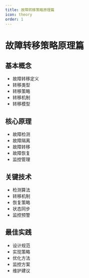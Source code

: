 ```yaml
---
title: 故障转移策略原理篇
icon: theory
order: 1
---
```


# 故障转移策略原理篇

## 基本概念
- 故障转移定义
- 转移类型
- 转移策略
- 转移机制
- 转移模型

## 核心原理
- 故障检测
- 故障隔离
- 故障转移
- 故障恢复
- 监控管理

## 关键技术
- 检测算法
- 转移机制
- 恢复策略
- 状态同步
- 监控预警

## 最佳实践
- 设计规范
- 实现策略
- 优化方法
- 监控方案
- 维护建议
